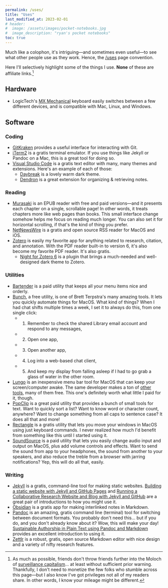 ```yaml
---
permalink: /uses/
title: "Uses"
last_modified_at: 2023-02-01
# header: 
#  image: /assets/images/pocket-notebooks.jpg
#  image_description: "ryan's pocket notebooks"
toc: true
---
```


Much like a colophon, it's intriguing—and sometimes even useful—to see what other people use as they work. Hence, the [/uses](https://uses.tech/) page convention.  

Here I'll selectively highlight some of the things I use. **None** of these are affiliate links.[^sc]  

[^sc]: As much as possible, friends don't throw friends further into the Moloch of [surveillance capitalism](https://theconversation.com/explainer-what-is-surveillance-capitalism-and-how-does-it-shape-our-economy-119158)… at least without sufficient prior warning. Thankfully, I don't need to monetize the few folks who stumble across this page—but I also know I've got privileges not all of my readers share. In other words, I know your mileage might be different.  

## Hardware  

- LogicTech's [MX Mechanical](https://www.logitech.com/en-us/products/keyboards/mx-mechanical.html) keyboard easily switches between a few different devices, and is compatible with Mac, Linux, and Windows.  

## Software  

### Coding  

- [GitKraken](https://www.gitkraken.com/) provides a useful interface for interacting with Git.  
- [iTerm2](https://iterm2.com/) is a gratis terminal emulator. If you use things like Jekyll or Pandoc on a Mac, this is a great tool for doing so.   
- [Visual Studio Code](https://code.visualstudio.com/) is a gratis text editor with many, many themes and extensions. Here's an example of each of those:  
    - [Daybreak](https://daybreaktheme.com/) is a lovely warm dark theme.  
    - [Dendron](https://wiki.dendron.so/) is a great extension for organizing & retrieving notes.  

### Reading  

- [Murasaki](https://genjiapp.com/mac/murasaki/index_en.html) is an EPUB reader with free and paid versions—and it presents each chapter on a single, scrollable page! In other words, it treats chapters more like web pages than books. This small interface change somehow helps me focus on reading much longer. You can also set it for horizontal scrolling, if that's the kind of thing you prefer.  
- [NetNewsWire](https://netnewswire.com/) is a gratis and open source RSS reader for MacOS and iOS.  
- [Zotero](https://www.zotero.org/) is easily my favorite app for anything related to research, citation, and annotation. With the PDF reader built-in to version 6, it's also become my favorite PDF reader. It's also gratis.  
    - [Night for Zotero 6](https://github.com/tefkah/zotero-night) is a plugin that brings a much-needed and well-designed dark theme to Zotero.  

### Utilities  

- [Bartender](https://www.macbartender.com/Bartender5/) is a paid utility that keeps all your menu items nice and orderly.  
- [Bunch](https://bunchapp.co/), a free utility, is one of Brett Terpstra's many amazing tools. It lets you quickly automate things for MacOS. What kind of things? When I had chat shifts multiple times a week, I set it to always do this, from one single click:  
    - 1. Remember to check the shared Library email account and respond to any messages,
    - 2. Open one app,
    - 3. Open another app,
    - 4. Log into a web-based chat client,
    - 5. And keep my display from falling asleep if I had to go grab a glass of water in the other room.   
- [Lungo](https://sindresorhus.com/lungo) is an inexpensive menu bar tool for MacOS that can keep your screen/computer awake. The same developer makes a ton of [other tools](https://sindresorhus.com/apps), many of them free. This one's definitely worth what little I paid for it, though.  
- [PopClip](https://www.popclip.app/) is a great paid utility that provides a bunch of small tools for text. Want to quickly sort a list? Want to know word or character count, anywhere? Want to change something from all caps to sentence case? It does all that and more!  
- [Rectangle](https://rectangleapp.com/) is a gratis utility that lets you move your windows in MacOS using just keyboard commands. I never realized how much I'd benefit from something like this until I started using it.  
- [SoundSource](https://rogueamoeba.com/soundsource/) is a paid utility that lets you easily change audio input and output on MacOS, plus add volume controls and effects. Want to send the sound from app to your headphones, the sound from another to your speakers, and also reduce the treble from a browser with jarring notifications? Yep, this will do all that, easily.  

### Writing  

- [Jekyll](https://jekyllrb.com/) is a gratis, command-line tool for making static websites. [Building a static website with Jekyll and GitHub Pages](https://programminghistorian.org/en/lessons/building-static-sites-with-jekyll-github-pages) and [Running a Collaborative Research Website and Blog with Jekyll and GitHub](https://programminghistorian.org/en/lessons/collaborative-blog-with-jekyll-github) are a great pair of introductions to how you might use it.  
- [Obsidian](https://obsidian.md/) is a gratis app for making interlinked notes in Markdown.  
- [Pandoc](https://pandoc.org/) is an amazing, gratis command line (terminal) tool for switching between document formats. You probably don't need this… but if you do, and you don't already know about it? Wow, this will make your day! [Sustainable Authorship in Plain Text using Pandoc and Markdown](https://programminghistorian.org/en/lessons/sustainable-authorship-in-plain-text-using-pandoc-and-markdown) provides an excellent introduction to using it.  
- [Zettlr](https://www.zettlr.com/) is a robust, gratis, open source Markdown editor with nice design and a variety of nifty research features.  